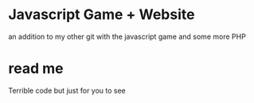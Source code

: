 # Javascript Game + Website
an addition to my other git with the javascript game and some more PHP

# read me
Terrible code but just for you to see
